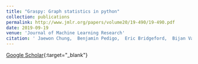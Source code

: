 ```yaml
---
title: "Graspy: Graph statistics in python"
collection: publications
permalink: http://www.jmlr.org/papers/volume20/19-490/19-490.pdf
date: 2019-09-19
venue: 'Journal of Machine Learning Research'
citation: ' Jaewon Chung,  Benjamin Pedigo,  Eric Bridgeford,  Bijan Varjavand,  Hayden Helm,  Joshua Vogelstein, &quot;Graspy: Graph statistics in python.&quot; Journal of Machine Learning Research, 2019.'
---
```

[Google Scholar](https://scholar.google.com/scholar?q=Graspy:+Graph+statistics+in+python){:target="_blank"}
